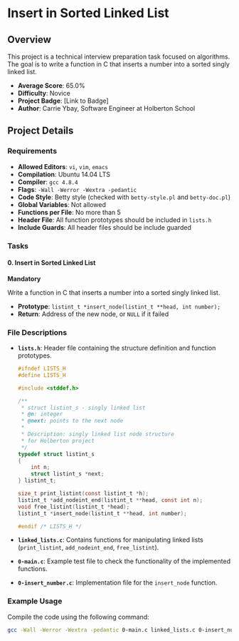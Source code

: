 # Insert in Sorted Linked List

## Overview

This project is a technical interview preparation task focused on algorithms. The goal is to write a function in C that inserts a number into a sorted singly linked list. 

- **Average Score**: 65.0%
- **Difficulty**: Novice
- **Project Badge**: [Link to Badge]
- **Author**: Carrie Ybay, Software Engineer at Holberton School

## Project Details

### Requirements

- **Allowed Editors**: `vi`, `vim`, `emacs`
- **Compilation**: Ubuntu 14.04 LTS
- **Compiler**: `gcc 4.8.4`
- **Flags**: `-Wall -Werror -Wextra -pedantic`
- **Code Style**: Betty style (checked with `betty-style.pl` and `betty-doc.pl`)
- **Global Variables**: Not allowed
- **Functions per File**: No more than 5
- **Header File**: All function prototypes should be included in `lists.h`
- **Include Guards**: All header files should be include guarded

### Tasks

#### 0. Insert in Sorted Linked List

**Mandatory**

Write a function in C that inserts a number into a sorted singly linked list.

- **Prototype**: `listint_t *insert_node(listint_t **head, int number);`
- **Return**: Address of the new node, or `NULL` if it failed

### File Descriptions

- **`lists.h`**: Header file containing the structure definition and function prototypes.

    ```c
    #ifndef LISTS_H
    #define LISTS_H

    #include <stddef.h>

    /**
     * struct listint_s - singly linked list
     * @n: integer
     * @next: points to the next node
     *
     * Description: singly linked list node structure
     * for Holberton project
     */
    typedef struct listint_s
    {
        int n;
        struct listint_s *next;
    } listint_t;

    size_t print_listint(const listint_t *h);
    listint_t *add_nodeint_end(listint_t **head, const int n);
    void free_listint(listint_t *head);
    listint_t *insert_node(listint_t **head, int number);

    #endif /* LISTS_H */
    ```

- **`linked_lists.c`**: Contains functions for manipulating linked lists (`print_listint`, `add_nodeint_end`, `free_listint`).

- **`0-main.c`**: Example test file to check the functionality of the implemented functions.

- **`0-insert_number.c`**: Implementation file for the `insert_node` function.

### Example Usage

Compile the code using the following command:

```bash
gcc -Wall -Werror -Wextra -pedantic 0-main.c linked_lists.c 0-insert_number.c -o insert

